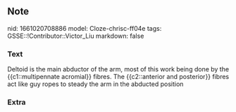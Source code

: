 ## Note
nid: 1661020708886
model: Cloze-chrisc-ff04e
tags: GSSE::!Contributor::Victor_Liu
markdown: false

### Text
Deltoid is the main abductor of the arm, most of this work being done by the {{c1::multipennate acromial}} fibres. The {{c2::anterior and posterior}} fibres act like guy ropes to steady the arm in the abducted position

### Extra

